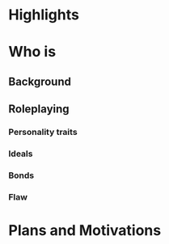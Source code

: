 # Highlights
# Who is 
## Background
## Roleplaying 
### Personality traits
### Ideals
### Bonds
### Flaw
# Plans and Motivations